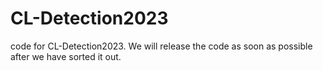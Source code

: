 # CL-Detection2023
code for CL-Detection2023.
We will release the code as soon as possible after we have sorted it out.
